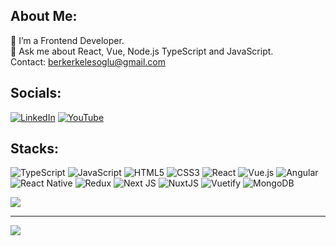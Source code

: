 ##  About Me:
🔭 I’m a Frontend Developer.<br>💬 Ask me about React, Vue, Node.js TypeScript and JavaScript.<br>Contact: berkerkelesoglu@gmail.com<br>


## Socials:
[![LinkedIn](https://img.shields.io/badge/LinkedIn-%230077B5.svg?logo=linkedin&logoColor=white)](https://linkedin.com/in/berkerkelesoglu) [![YouTube](https://img.shields.io/badge/YouTube-%23FF0000.svg?logo=YouTube&logoColor=white)](https://youtube.com/@berkerkelesoglu732) 

## Stacks:
![TypeScript](https://img.shields.io/badge/typescript-%23007ACC.svg?style=for-the-badge&logo=typescript&logoColor=white) ![JavaScript](https://img.shields.io/badge/javascript-%23323330.svg?style=for-the-badge&logo=javascript&logoColor=%23F7DF1E) ![HTML5](https://img.shields.io/badge/html5-%23E34F26.svg?style=for-the-badge&logo=html5&logoColor=white) ![CSS3](https://img.shields.io/badge/css3-%231572B6.svg?style=for-the-badge&logo=css3&logoColor=white) ![React](https://img.shields.io/badge/react-%2320232a.svg?style=for-the-badge&logo=react&logoColor=%2361DAFB) ![Vue.js](https://img.shields.io/badge/vuejs-%2335495e.svg?style=for-the-badge&logo=vuedotjs&logoColor=%234FC08D) ![Angular](https://img.shields.io/badge/angular-%23DD0031.svg?style=for-the-badge&logo=angular&logoColor=white) ![React Native](https://img.shields.io/badge/react_native-%2320232a.svg?style=for-the-badge&logo=react&logoColor=%2361DAFB) ![Redux](https://img.shields.io/badge/redux-%23593d88.svg?style=for-the-badge&logo=redux&logoColor=white) ![Next JS](https://img.shields.io/badge/Next-black?style=for-the-badge&logo=next.js&logoColor=white) ![NuxtJS](https://img.shields.io/badge/Nuxt-black?style=for-the-badge&logo=nuxt.js&logoColor=white) ![Vuetify](https://img.shields.io/badge/Vuetify-1867C0?style=for-the-badge&logo=vuetify&logoColor=AEDDFF) ![MongoDB](https://img.shields.io/badge/MongoDB-%234ea94b.svg?style=for-the-badge&logo=mongodb&logoColor=white)


![](https://github-readme-stats.vercel.app/api/top-langs/?username=berkerkls&theme=dark&hide_border=true&include_all_commits=true&count_private=false&layout=compact)

---
[![](https://visitcount.itsvg.in/api?id=berkerkls&icon=0&color=1)](https://visitcount.itsvg.in)

<!-- Proudly created with GPRM ( https://gprm.itsvg.in ) -->
